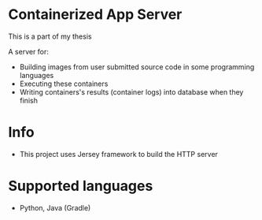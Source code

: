 # Containerized App Server

This is a part of my thesis

A server for:
- Building images from user submitted source code in some programming languages
- Executing these containers
- Writing containers's results (container logs) into database when they finish

# Info
- This project uses Jersey framework to build the HTTP server

# Supported languages
- Python, Java (Gradle)
